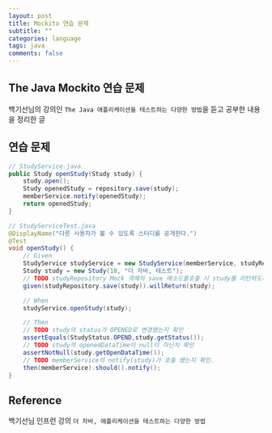 ```yaml
---
layout: post
title: Mockito 연습 문제
subtitle: ""
categories: language
tags: java
comments: false
---
```


## The Java Mockito 연습 문제

백기선님의 강의인 `The Java 애플리케이션을 테스트하는 다양한 방법`을 듣고 공부한 내용을 정리한 글

## 연습 문제

```java
// StudyService.java
public Study openStudy(Study study) {
    study.open();
    Study openedStudy = repository.save(study);
    memberService.notify(openedStudy);
    return openedStudy;
}
```
```java
// StudyServiceTest.java
@DisplayName("다른 사용자가 볼 수 있도록 스터디를 공개한다.")
@Test
void openStudy() {
    // Given
    StudyService studyService = new StudyService(memberService, studyRepository);
    Study study = new Study(10, "더 자바, 테스트");
    // TODO studyRepository Mock 객체의 save 메소드를호출 시 study를 리턴하도록 만들기.
    given(studyRepository.save(study)).willReturn(study);

    // When
    studyService.openStudy(study);

    // Then
    // TODO study의 status가 OPENED로 변경됐는지 확인
    assertEquals(StudyStatus.OPEND,study.getStatus());
    // TODO study의 openedDataTime이 null이 아닌지 확인
    assertNotNull(study.getOpenDataTime());
    // TODO memberService의 notify(study)가 호출 됐는지 확인.
    then(memberService).should().notify();
}
```

## Reference

백기선님 인프런 강의 `더 자바, 애플리케이션을 테스트하는 다양한 방법`